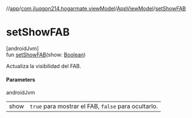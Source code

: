 //[app](../../../index.md)/[com.jluqgon214.hogarmate.viewModel](../index.md)/[AppViewModel](index.md)/[setShowFAB](set-show-f-a-b.md)

# setShowFAB

[androidJvm]\
fun [setShowFAB](set-show-f-a-b.md)(show: [Boolean](https://kotlinlang.org/api/latest/jvm/stdlib/kotlin-stdlib/kotlin/-boolean/index.html))

Actualiza la visibilidad del FAB.

#### Parameters

androidJvm

| | |
|---|---|
| show | `true` para mostrar el FAB, `false` para ocultarlo. |
